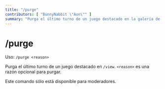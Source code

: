 ```yaml
---
title: "/purge"
contributors: [ "BunnyNabbit \"Aon\"" ]
summary: "Purga el último turno de un juego destacado en la galería de la vista."
---
```


# /purge

Uso: `/purge <reason>`

Purga el último turno de un juego destacado en `/view`. `<reason>` es una razón opcional para purgar.

Este comando sólo está disponible para moderadores.
